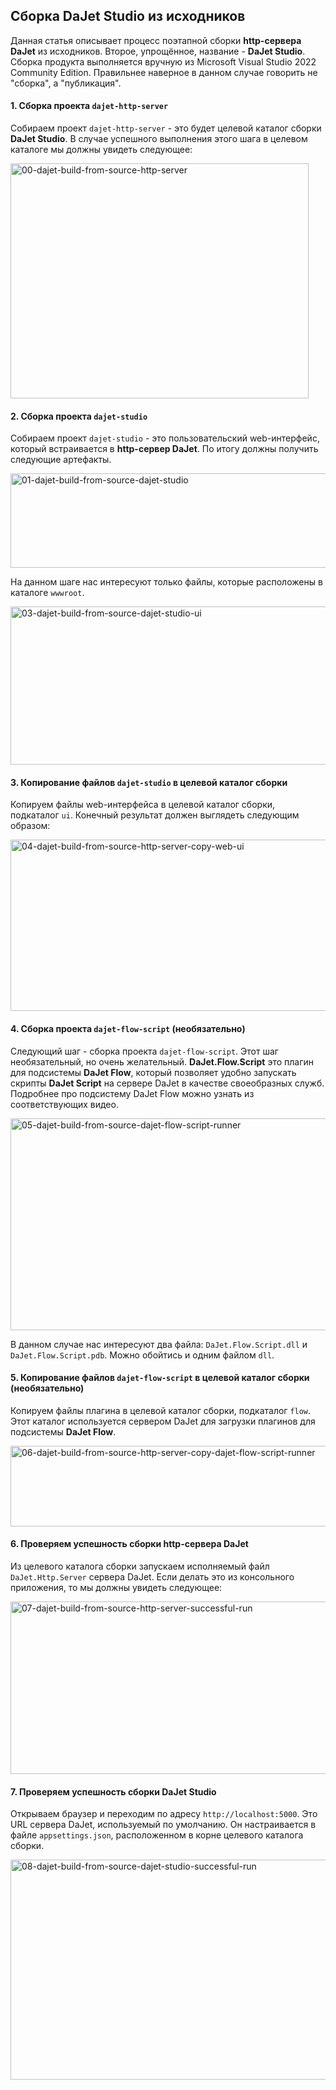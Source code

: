 ## Сборка DaJet Studio из исходников

Данная статья описывает процесс поэтапной сборки **http-сервера DaJet** из исходников. Второе, упрощённое, название - **DaJet Studio**. Сборка продукта выполняется вручную из Microsoft Visual Studio 2022 Community Edition. Правильнее наверное в данном случае говорить не "сборка", а "публикация".

#### 1. Сборка проекта ```dajet-http-server```

Собираем проект ```dajet-http-server``` - это будет целевой каталог сборки **DaJet Studio**. В случае успешного выполнения этого шага в целевом каталоге мы должны увидеть следующее:

<img width="477" height="376" alt="00-dajet-build-from-source-http-server" src="https://github.com/user-attachments/assets/fe08f3b9-4194-4dfb-9245-6a59b848f3d2" />

#### 2. Сборка проекта ```dajet-studio```

Собираем проект ```dajet-studio``` - это пользовательский web-интерфейс, который встраивается в **http-сервер DaJet**. По итогу должны получить следующие артефакты.

<img width="602" height="151" alt="01-dajet-build-from-source-dajet-studio" src="https://github.com/user-attachments/assets/c8520324-aa43-4e2c-a97d-404d23e7534f" />

На данном шаге нас интересуют только файлы, которые расположены в каталоге ```wwwroot```.

<img width="525" height="253" alt="03-dajet-build-from-source-dajet-studio-ui" src="https://github.com/user-attachments/assets/51c89eca-29e2-4c1b-a9f8-2fdbf2527b34" />

#### 3. Копирование файлов ```dajet-studio``` в целевой каталог сборки

Копируем файлы web-интерфейса в целевой каталог сборки, подкаталог ```ui```. Конечный результат должен выглядеть следующим образом:

<img width="521" height="274" alt="04-dajet-build-from-source-http-server-copy-web-ui" src="https://github.com/user-attachments/assets/36da5e76-7538-49ff-9521-38c7d8c0e598" />

#### 4. Сборка проекта ```dajet-flow-script``` (необязательно)

Следующий шаг - сборка проекта ```dajet-flow-script```. Этот шаг необязательный, но очень желательный. **DaJet.Flow.Script** это плагин для подсистемы **DaJet Flow**, который позволяет удобно запускать скрипты **DaJet Script** на сервере DaJet в качестве своеобразных служб. Подробнее про подсистему DaJet Flow можно узнать из соответствующих видео.

<img width="546" height="339" alt="05-dajet-build-from-source-dajet-flow-script-runner" src="https://github.com/user-attachments/assets/7667bb15-f4ae-449e-94df-735abbbb08d0" />

В данном случае нас интересуют два файла: ```DaJet.Flow.Script.dll``` и ```DaJet.Flow.Script.pdb```. Можно обойтись и одним файлом ```dll```.

#### 5. Копирование файлов ```dajet-flow-script``` в целевой каталог сборки (необязательно)

Копируем файлы плагина в целевой каталог сборки, подкаталог ```flow```. Этот каталог используется сервером DaJet для загрузки плагинов для подсистемы **DaJet Flow**.

<img width="540" height="129" alt="06-dajet-build-from-source-http-server-copy-dajet-flow-script-runner" src="https://github.com/user-attachments/assets/e12b6680-c9cf-4c24-a8d9-b32c00179095" />

#### 6. Проверяем успешность сборки http-сервера DaJet

Из целевого каталога сборки запускаем исполняемый файл ```DaJet.Http.Server``` сервера DaJet. Если делать это из консольного приложения, то мы должны увидеть следующее:

<img width="560" height="276" alt="07-dajet-build-from-source-http-server-successful-run" src="https://github.com/user-attachments/assets/64cee241-f666-4dc4-9870-6b1ccaab5d19" />

#### 7. Проверяем успешность сборки DaJet Studio

Открываем браузер и переходим по адресу ```http://localhost:5000```. Это URL сервера DaJet, используемый по умолчанию. Он настраивается в файле ```appsettings.json```, расположенном в корне целевого каталога сборки.

<img width="623" height="352" alt="08-dajet-build-from-source-dajet-studio-successful-run" src="https://github.com/user-attachments/assets/984a313a-5e3e-4e59-921c-45d04977cf55" />
